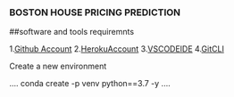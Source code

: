 ### BOSTON HOUSE PRICING PREDICTION

##software and tools requiremnts

1.[Github Account](https://github.com)
2.[HerokuAccount](https://heroku.com)
3.[VSCODEIDE](https:/code.visualstudio.com/)
4.[GitCLI](https://git-scm.com/book/en/v2/Getting-Started-The-Command-Line)

Create a new environment 

....
conda create -p venv python==3.7 -y
....